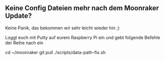 
## Keine Config Dateien mehr nach dem Moonraker Update?

Keine Panik, das bekommen wir sehr leicht wieder hin ;)

Loggt euch mit Putty auf eurem Raspberry Pi ein und gebt folgende Befehle der Reihe nach ein


cd ~/moonraker
git pull
./scripts/data-path-fix.sh
